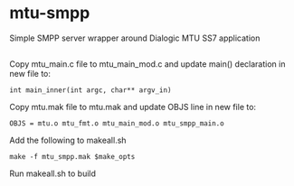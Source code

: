 # mtu-smpp
Simple SMPP server wrapper around Dialogic MTU SS7 application

## 

Copy mtu_main.c file to mtu_main_mod.c and update main() declaration in new file to:

    int main_inner(int argc, char** argv_in)

Copy mtu.mak file to mtu.mak and update OBJS line in new file to:

    OBJS = mtu.o mtu_fmt.o mtu_main_mod.o mtu_smpp_main.o

Add the following to makeall.sh

    make -f mtu_smpp.mak $make_opts

Run makeall.sh to build
